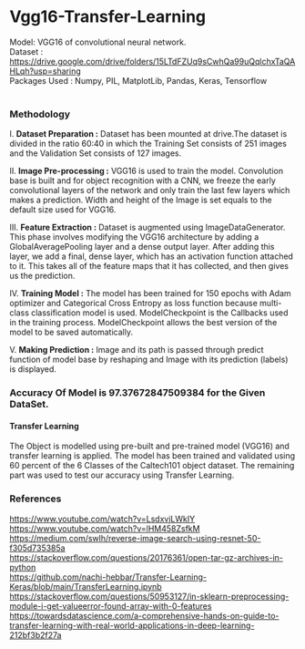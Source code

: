 # Vgg16-Transfer-Learning 

Model: VGG16 of convolutional neural network. <br>
Dataset : https://drive.google.com/drive/folders/15LTdFZUq9sCwhQa99uQqlchxTaQAHLqh?usp=sharing <br>
Packages Used : Numpy, PIL, MatplotLib, Pandas, Keras, Tensorflow <br><br>

 
### Methodology   </br>
I. **Dataset Preparation :** Dataset has been mounted at drive.The dataset is divided in the ratio 60:40 in which the Training Set consists of 251 images and the Validation Set consists of 127 images.

II. **Image Pre-processing :** VGG16 is used to train the model. Convolution base is built and for object recognition with a CNN, we freeze the early convolutional layers of the network and only train the last few layers which makes a prediction. Width and height of the Image is set equals to the default size used for VGG16. 

III. **Feature Extraction :** Dataset is augmented using ImageDataGenerator. This phase involves modifying the VGG16 architecture by adding a GlobalAveragePooling layer and a dense output layer. After adding this layer, we add a final, dense layer, which has an activation function attached to it. This takes all of the feature maps that it has collected, and then gives us the prediction.

IV. **Training Model :** The model has been trained for 150 epochs with Adam optimizer and Categorical Cross Entropy as loss function because multi-class classification model is used. ModelCheckpoint is the Callbacks used in the training process. ModelCheckpoint allows the best version of the model to be saved automatically.

V. **Making Prediction :** Image and its path is passed through predict function of model base by reshaping and Image with its prediction (labels) is displayed.


### Accuracy Of Model is 97.37672847509384 for the Given DataSet.  <br>

#### Transfer Learning
The Object is modelled using pre-built and pre-trained model (VGG16) and transfer learning is applied. The model has been trained and validated using 60 percent of the 6 Classes of the Caltech101 object dataset. The remaining part was used to test our accuracy using Transfer Learning.

### References
https://www.youtube.com/watch?v=LsdxvjLWkIY  <br>
https://www.youtube.com/watch?v=lHM458ZsfkM   <br>
https://medium.com/swlh/reverse-image-search-using-resnet-50-f305d735385a <br>
https://stackoverflow.com/questions/20176361/open-tar-gz-archives-in-python  <br>
https://github.com/nachi-hebbar/Transfer-Learning-Keras/blob/main/TransferLearning.ipynb  <br>
https://stackoverflow.com/questions/50953127/in-sklearn-preprocessing-module-i-get-valueerror-found-array-with-0-features  <br>
https://towardsdatascience.com/a-comprehensive-hands-on-guide-to-transfer-learning-with-real-world-applications-in-deep-learning-212bf3b2f27a  <br>
 
